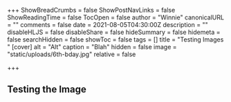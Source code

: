 +++
ShowBreadCrumbs = false
ShowPostNavLinks = false
ShowReadingTime = false
TocOpen = false
author = "Winnie"
canonicalURL = ""
comments = false
date = 2021-08-05T04:30:00Z
description = ""
disableHLJS = false
disableShare = false
hideSummary = false
hidemeta = false
searchHidden = false
showToc = false
tags = []
title = "Testing Images "
[cover]
alt = "Alt"
caption = "Blah"
hidden = false
image = "static/uploads/6th-bday.jpg"
relative = false

+++
## Testing the Image